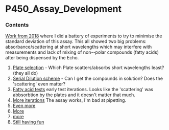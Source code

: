 # P450_Assay_Development

### Contents
[Work from 2018](2018_Data/readme.md) where I did a battery of experiments to try to minimise the standard deviation of this assay. This all showed two big problems: absorbance/scattering at short wavelengths which may interfere with measurements and lack of mixing of non--polar compounds (fatty acids) after being dispensed by the Echo.

1. [Plate selection](https://github.com/jamesengleback/P450_Assay_Development/tree/master/PlateSelection) - Which Plate scatters/absorbs short wavelengths least? (they all do)
2. [Serial Dilution scheme](https://github.com/jamesengleback/P450_Assay_Development/tree/master/Serial_Dilution_Scheme) - Can I get the compounds in solution? Does the 'scattering' even matter?
3. [Fatty acid tests](https://github.com/jamesengleback/P450_Assay_Development/tree/master/3_TestingFattyAcids) early test iterations. Looks like the 'scattering' was abbsorbtion by the plates and it doesn't matter that much.
4. [More iterations](https://github.com/jamesengleback/P450_Assay_Development/tree/master/4_MoreIterations) The assay works, I'm bad at pipetting.
5. [Even more](https://github.com/jamesengleback/P450_Assay_Development/tree/master/5_MoreIterations)
6. [More](https://github.com/jamesengleback/P450_Assay_Development/tree/master/6_More_iterations)
7. [more](https://github.com/jamesengleback/P450_Assay_Development/tree/master/7_MoreIterations)
8. [Still having fun](https://github.com/jamesengleback/P450_Assay_Development/tree/master/8_MoIterations)
